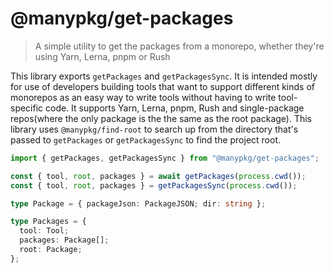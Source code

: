 # @manypkg/get-packages

> A simple utility to get the packages from a monorepo, whether they're using Yarn, Lerna, pnpm or Rush

This library exports `getPackages` and `getPackagesSync`. It is intended mostly for use of developers building tools that want to support different kinds of monorepos as an easy way to write tools without having to write tool-specific code. It supports Yarn, Lerna, pnpm, Rush and single-package repos(where the only package is the the same as the root package). This library uses `@manypkg/find-root` to search up from the directory that's passed to `getPackages` or `getPackagesSync` to find the project root.

```typescript
import { getPackages, getPackagesSync } from "@manypkg/get-packages";

const { tool, root, packages } = await getPackages(process.cwd());
const { tool, root, packages } = getPackagesSync(process.cwd());

type Package = { packageJson: PackageJSON; dir: string };

type Packages = {
  tool: Tool;
  packages: Package[];
  root: Package;
};
```
